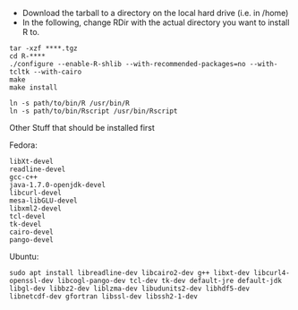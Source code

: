 * Download the tarball to a directory on the local hard drive (i.e. in /home)
* In the following, change RDir with the actual directory you want to install R to.

```
tar -xzf ****.tgz
cd R-****
./configure --enable-R-shlib --with-recommended-packages=no --with-tcltk --with-cairo
make
make install

ln -s path/to/bin/R /usr/bin/R
ln -s path/to/bin/Rscript /usr/bin/Rscript
```

Other Stuff that should be installed first

Fedora:

```
libXt-devel
readline-devel
gcc-c++
java-1.7.0-openjdk-devel
libcurl-devel
mesa-libGLU-devel
libxml2-devel
tcl-devel
tk-devel
cairo-devel
pango-devel
```

Ubuntu:

```
sudo apt install libreadline-dev libcairo2-dev g++ libxt-dev libcurl4-openssl-dev libcogl-pango-dev tcl-dev tk-dev default-jre default-jdk libgl-dev libbz2-dev liblzma-dev libudunits2-dev libhdf5-dev libnetcdf-dev gfortran libssl-dev libssh2-1-dev
```